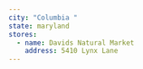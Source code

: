 ```yaml
---
city: "Columbia "
state: maryland
stores:
  - name: Davids Natural Market
    address: 5410 Lynx Lane
---
```

